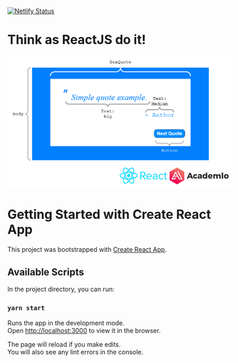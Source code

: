 [![Netlify Status](https://api.netlify.com/api/v1/badges/2c0b7866-f367-48a1-a267-5663a6f4254f/deploy-status)](https://app.netlify.com/sites/cranky-spence-25aad4/deploys)

# Think as ReactJS do it!
![Pseudo Components](./doc/ThinkReact.png)

# Getting Started with Create React App

This project was bootstrapped with [Create React App](https://github.com/facebook/create-react-app).

## Available Scripts

In the project directory, you can run:

### `yarn start`

Runs the app in the development mode.\
Open [http://localhost:3000](http://localhost:3000) to view it in the browser.

The page will reload if you make edits.\
You will also see any lint errors in the console.